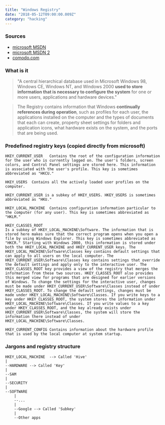 ```yaml
---
title: "Windows Registry"
date: "2018-05-12T09:00:00.009Z"
category: "hacking"
---
```

### Sources
* [microsoft MSDN](https://support.microsoft.com/en-us/help/256986/windows-registry-information-for-advanced-users)
* [microsoft MSDN 2](https://msdn.microsoft.com/en-us/library/windows/desktop/ms724182(v=vs.85).aspx)
* [comodo.com](https://help.comodo.com/topic-159-1-290-3248-.html)

### What is it
> "A central hierarchical database used in Microsoft Windows 98, Windows CE, Windows NT, and Windows 2000 **used to store information that is necessary to configure the system** for one or more users, applications and hardware devices." 

> The Registry contains information that Windows **continually references during operation**, such as profiles for each user, the applications installed on the computer and the types of documents that each can create, property sheet settings for folders and application icons, what hardware exists on the system, and the ports that are being used. 

### Predefined registry keys (copied directly from microsoft)
```
HKEY_CURRENT_USER	Contains the root of the configuration information for the user who is currently logged on. The user's folders, screen colors, and Control Panel settings are stored here. This information is associated with the user's profile. This key is sometimes abbreviated as "HKCU."

HKEY_USERS	Contains all the actively loaded user profiles on the computer. 

HKEY_CURRENT_USER is a subkey of HKEY_USERS. HKEY_USERS is sometimes abbreviated as "HKU."

HKEY_LOCAL_MACHINE	Contains configuration information particular to the computer (for any user). This key is sometimes abbreviated as "HKLM."

HKEY_CLASSES_ROOT	
Is a subkey of HKEY_LOCAL_MACHINE\Software. The information that is stored here makes sure that the correct program opens when you open a file by using Windows Explorer. This key is sometimes abbreviated as "HKCR." Starting with Windows 2000, this information is stored under both the HKEY_LOCAL_MACHINE and HKEY_CURRENT_USER keys. The HKEY_LOCAL_MACHINE\Software\Classes key contains default settings that can apply to all users on the local computer. The HKEY_CURRENT_USER\Software\Classes key contains settings that override the default settings and apply only to the interactive user. The HKEY_CLASSES_ROOT key provides a view of the registry that merges the information from these two sources. HKEY_CLASSES_ROOT also provides this merged view for programs that are designed for earlier versions of Windows. To change the settings for the interactive user, changes must be made under HKEY_CURRENT_USER\Software\Classes instead of under HKEY_CLASSES_ROOT. To change the default settings, changes must be made under HKEY_LOCAL_MACHINE\Software\Classes. If you write keys to a key under HKEY_CLASSES_ROOT, the system stores the information under HKEY_LOCAL_MACHINE\Software\Classes. If you write values to a key under HKEY_CLASSES_ROOT, and the key already exists under HKEY_CURRENT_USER\Software\Classes, the system will store the information there instead of under HKEY_LOCAL_MACHINE\Software\Classes.

HKEY_CURRENT_CONFIG	Contains information about the hardware profile that is used by the local computer at system startup.
```

### Jargons and registry structure
```
HKEY_LOCAL_MACHINE  --> Called 'Hive'
|
--HARDWARE --> Called 'Key'
|
--SAM
|
--SECURITY
|
--SOFTWARE
    |
    --...
    |
    --Google --> Called 'Subkey'
    |
    --Other apps
```
